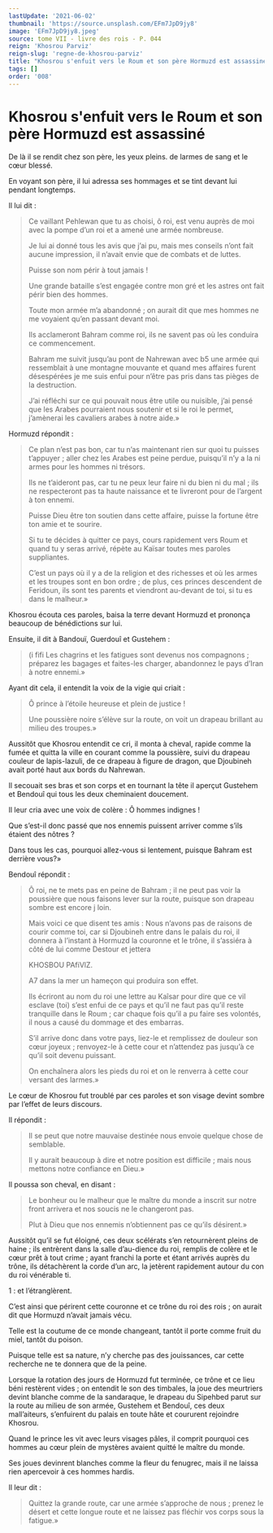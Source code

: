 ```yaml
---
lastUpdate: '2021-06-02'
thumbnail: 'https://source.unsplash.com/EFm7JpD9jy8'
image: 'EFm7JpD9jy8.jpeg'
source: tome VII - livre des rois - P. 044
reign: 'Khosrou Parviz'
reign-slug: 'regne-de-khosrou-parviz'
title: "Khosrou s'enfuit vers le Roum et son père Hormuzd est assassiné | Le Livre des Rois | Shâhnâmeh"
tags: []
order: '008'
---
```


# Khosrou s'enfuit vers le Roum et son père Hormuzd est assassiné

De là il se rendit chez son père, les yeux pleins. de larmes de sang et le cœur blessé.

En voyant son père, il lui adressa ses hommages et se tint devant lui pendant longtemps.

Il lui dit :

> Ce vaillant Pehlewan que tu as choisi, ô roi, est venu auprès de moi avec la pompe d’un roi et a amené une armée nombreuse.
>
> Je lui ai donné tous les avis que j’ai pu, mais mes conseils n’ont fait aucune impression, il n’avait envie que de combats et de luttes.
>
> Puisse son nom périr à tout jamais !
>
> Une grande bataille s’est engagée contre mon gré et les astres ont fait périr bien des hommes.
>
> Toute mon armée m’a abandonné ; on aurait dit que mes hommes ne me voyaient qu’en passant devant moi.
>
> Ils acclameront Bahram comme roi, ils ne savent pas où les conduira ce commencement.
>
> Bahram me suivit jusqu’au pont de Nahrewan avec b5 une armée qui ressemblait à une montagne mouvante et quand mes affaires furent désespérées je me suis enfui pour n’être pas pris dans tas pièges de la destruction.
>
> J’ai réfléchi sur ce qui pouvait nous être utile ou nuisible, j’ai pensé que les Arabes pourraient nous soutenir et si le roi le permet, j’amènerai les cavaliers arabes à notre aide.»

Hormuzd répondit :

> Ce plan n’est pas bon, car tu n’as maintenant rien sur quoi tu puisses t’appuyer ; aller chez les Arabes est peine perdue, puisqu’il n’y a la ni armes pour les hommes ni trésors.
>
> Ils ne t’aideront pas, car tu ne peux leur faire ni du bien ni du mal ; ils ne respecteront pas ta haute naissance et te livreront pour de l’argent à ton ennemi.
>
> Puisse Dieu être ton soutien dans cette affaire, puisse la fortune être ton amie et te sourire.
>
> Si tu te décides à quitter ce pays, cours rapidement vers Roum et quand tu y seras arrivé, répète au Kaïsar toutes mes paroles suppliantes.
>
> C’est un pays où il y a de la religion et des richesses et où les armes et les troupes sont en bon ordre ; de plus, ces princes descendent de Feridoun, ils sont tes parents et viendront au-devant de toi, si tu es dans le malheur.»

Khosrou écouta ces paroles, baisa la terre devant Hormuzd et prononça beaucoup de bénédictions sur lui.

Ensuite, il dit à Bandouï, Guerdouî et Gustehem :

> (i fifi
Les chagrins et les fatigues sont devenus nos compagnons ; préparez les bagages et faites-les charger, abandonnez le pays d’Iran à notre ennemi.»

Ayant dit cela, il entendit la voix de la vigie qui criait :

> Ô prince à l’étoile heureuse et plein de justice !
>
> Une poussière noire s’élève sur la route, on voit un drapeau brillant au milieu des troupes.»

Aussitôt que Khosrou entendit ce cri, il monta à cheval, rapide comme la fumée et quitta la ville en courant comme la poussière, suivi du drapeau couleur de lapis-lazuli, de ce drapeau à figure de dragon, que Djoubineh avait porté haut aux bords du Nahrewan.

Il secouait ses bras et son corps et en tournant la tête il aperçut Gustehem et Bendouî
qui tous les deux cheminaient doucement.

Il leur cria avec une voix de colère : Ô hommes indignes !

Que s’est-il donc passé que nos ennemis puissent arriver comme s’ils étaient des nôtres ?

Dans tous les cas, pourquoi allez-vous si lentement, puisque Bahram est derrière vous?»

Bendouî répondit :

> Ô roi, ne te mets pas en peine de Bahram ; il ne peut pas voir la poussière que nous faisons lever sur la route, puisque son drapeau sombre est encore j loin.
>
> Mais voici ce que disent tes amis : Nous n’avons pas de raisons de courir comme toi, car si Djoubineh entre dans le palais du roi, il donnera à l’instant à Hormuzd la couronne et le trône, il s’assiéra à côté de lui comme Destour et jettera
>
> KHOSBOU PAfiVlZ.
>
> A7 dans la mer un hameçon qui produira son effet.
>
> Ils écriront au nom du roi une lettre au Kaîsar pour dire que ce vil esclave (toi) s’est enfui de ce pays et qu’il ne faut pas qu’il reste tranquille dans le Roum ; car chaque fois qu’il a pu faire ses volontés, il nous a causé du dommage et des embarras.
>
> S’il arrive donc dans votre pays, liez-le et remplissez de douleur son cœur joyeux ; renvoyez-le à cette cour et n’attendez pas jusqu’à ce qu’il soit devenu puissant.
>
> On enchaînera alors les pieds du roi et on le renverra à cette cour versant des larmes.»

Le cœur de Khosrou fut troublé par ces paroles et son visage devint sombre par l’effet de leurs discours.

Il répondit :

> Il se peut que notre mauvaise destinée nous envoie quelque chose de semblable.
>
> Il y aurait beaucoup à dire et notre position est difficile ; mais nous mettons notre confiance en Dieu.»

Il poussa son cheval, en disant :

> Le bonheur ou le malheur que le maître du monde a inscrit sur notre front arrivera et nos soucis ne le changeront pas.
>
> Plut à Dieu que nos ennemis n’obtiennent pas ce qu’ils désirent.»

Aussitôt qu’il se fut éloigné, ces deux scélérats s’en retournèrent pleins de haine ; ils entrèrent dans la salle d’au-dience du roi, remplis de colère et le cœur prêt à tout crime ; ayant franchi la porte et étant arrivés auprès du trône, ils détachèrent la corde d’un arc, la jetèrent rapidement autour du con du roi vénérable ti.

1 : et l’étranglèrent.

C’est ainsi que périrent cette couronne et ce trône du roi des rois ; on aurait dit que Hormuzd n’avait jamais vécu.

Telle est la coutume de ce monde changeant, tantôt il porte comme fruit du miel, tantôt du poison.

Puisque telle est sa nature, n’y cherche pas des jouissances, car cette recherche ne te donnera que de la peine.

Lorsque la rotation des jours de Hormuzd fut terminée, ce trône et ce lieu béni restèrent vides ; on entendit le son des timbales, la joue des meurtriers devint blanche comme de la sandaraque, le drapeau du Sipehbed parut sur la route au milieu de son armée, Gustehem et Bendouî, ces deux mall’aiteurs, s’enfuirent du palais en toute hâte et coururent rejoindre Khosrou.

Quand le prince les vit avec leurs visages pâles, il comprit pourquoi ces hommes au cœur plein de mystères avaient quitté le maître du monde.

Ses joues devinrent blanches comme la fleur du fenugrec, mais il ne laissa rien apercevoir à ces hommes hardis.

Il leur dit :

> Quittez la grande route, car une armée s’approche de nous ; prenez le désert et cette longue route et ne laissez pas fléchir vos corps sous la fatigue.»
